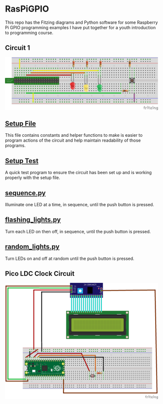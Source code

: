 # RasPiGPIO
This repo has the Fitzing diagrams and Python software for some Raspberry Pi GPIO programming examples I have put together for a youth
introduction to programming course.

## Circuit 1

![LEDs and Switch](https://github.com/pa28/RasPiGPIO/blob/main/FritzingSketches/LED%20SX%20Wiring_bb.png)

## [Setup File](https://github.com/pa28/RasPiGPIO/blob/main/Circuit1/LED_SX.py)

This file contains constants and helper functions to make is easier to program actions of the circuit and help maintain readability of those programs.

## [Setup Test](https://github.com/pa28/RasPiGPIO/blob/main/Circuit1/LED_SX_TEST.py)

A quick test program to ensure the circuit has been set up and is working properly with the setup file.

## [sequence.py](https://github.com/pa28/RasPiGPIO/blob/main/Circuit1/sequence.py)

Illuminate one LED at a time, in sequence, until the push button is pressed.

## [flashing_lights.py](https://github.com/pa28/RasPiGPIO/blob/main/Circuit1/flashing_lights.py)

Turn each LED on then off, in sequence, until the push button is pressed.

## [random_lights.py](https://github.com/pa28/RasPiGPIO/blob/main/Circuit1/random_lights.py)

Turn LEDs on and off at random until the push button is pressed.

## Pico LDC Clock Circuit

![LEDs and Switch](https://github.com/pa28/RasPiGPIO/blob/main/FritzingSketches/Pico%20LCD%20Clock_bb.png)
